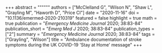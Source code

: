 +++
abstract = """"""
authors = ["McClelland G", "Wilson N", "Shaw L", "Grayling M", "Haworth D", "Price CI"]
date = "2020-11-16"
doi = "10.1136/emermed-2020-210319"
featured = false
highlight = true
math = true
publication = "*Emergency Medicine Journal* 2020; 38:83-84"
publication_short = "*Emerg Med J* 2020; 38:83-84"
publication_types = ["2"]
summary = "*Emergency Medicine Journal* 2020; 38:83-84"
tags = ["Grayling", "Wilson"]
title = "Ambulance documentation of stroke symptoms during the UK COVID-19 'Stay at Home' message"
+++
